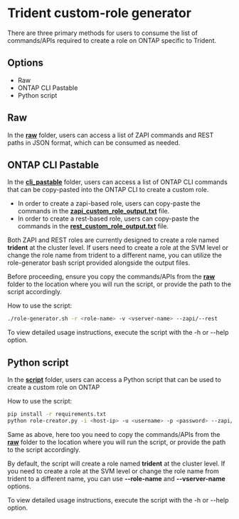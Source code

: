 
# Trident custom-role generator

There are three primary methods for users to consume the list of commands/APIs required to create a role on ONTAP specific to Trident.



## Options

- Raw
- ONTAP CLI Pastable
- Python script


## Raw

In the [**raw**](raw) folder, users can access a list of ZAPI commands and REST paths in JSON format, which can be consumed as needed.

## ONTAP CLI Pastable

In the [**cli_pastable**](cli_pastable) folder, users can access a list of ONTAP CLI commands that can be copy-pasted into the ONTAP CLI to create a custom role.
- In order to create a zapi-based role, users can copy-paste the commands in the [**zapi_custom_role_output.txt**](cli_pastable/zapi_custom_role_output.txt) file.
- In order to create a rest-based role, users can copy-paste the commands in the [**rest_custom_role_output.txt**](cli_pastable/rest_custom_role_output.txt) file.

Both ZAPI and REST roles are currently designed to create a role named **trident** at the cluster level. If users need to create a role at the SVM level or change the role name from trident to a different name, you can utilize the role-generator bash script provided alongside the output files.

Before proceeding, ensure you copy the commands/APIs from the [**raw**](raw) folder to the location where you will run the script, or provide the path to the script accordingly.

How to use the script:

```bash
./role-generator.sh -r <role-name> -v <vserver-name> --zapi/--rest
````

To view detailed usage instructions, execute the script with the -h or --help option.

## Python script

In the [**script**](script) folder, users can access a Python script that can be used to create a custom role on ONTAP

How to use the script:

```bash
pip install -r requirements.txt
python role-creator.py -i <host-ip> -u <username> -p <password> --zapi/--rest
```
Same as above, here too you need to copy the commands/APIs from the [**raw**](raw) folder to the location where you will run the script, or provide the path to the script accordingly.

By default, the script will create a role named **trident** at the cluster level. If you need to create a role at the SVM level or change the role name from trident to a different name, you can use **--role-name** and **--vserver-name** options.


To view detailed usage instructions, execute the script with the -h or --help option.



